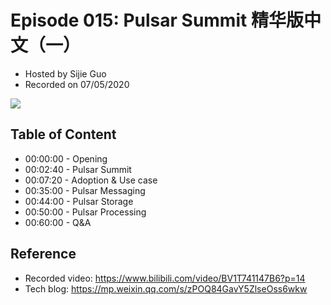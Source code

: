 # Episode 015: Pulsar Summit 精华版中文（一）

- Hosted by Sijie Guo
- Recorded on 07/05/2020

![](/image/015.png)

## Table of Content

- 00:00:00 - Opening
- 00:02:40 - Pulsar Summit
- 00:07:20 - Adoption & Use case
- 00:35:00 - Pulsar Messaging
- 00:44:00 - Pulsar Storage
- 00:50:00 - Pulsar Processing
- 00:60:00 - Q&A

## Reference 

- Recorded video: https://www.bilibili.com/video/BV1T741147B6?p=14
- Tech blog: https://mp.weixin.qq.com/s/zPOQ84GavY5ZlseOss6wkw
